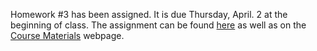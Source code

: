 <!--
.. title: Homework #3 assigned
.. slug: homework-3-assigned
.. date: 2015-03-25 20:00:00 UTC-06:00
.. tags: 
.. link: 
.. description: 
.. type: text
-->

Homework #3 has been assigned.  It is due Thursday, April. 2 at the beginning of class.  The assignment can be found [here](/files/assignment3.pdf) as well as on the [Course Materials](/course-mat) webpage.
